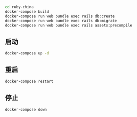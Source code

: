 ```bash
cd ruby-china
docker-compose build
docker-compose run web bundle exec rails db:create
docker-compose run web bundle exec rails db:migrate
docker-compose run web bundle exec rails assets:precompile
```

## 启动

```bash
docker-compose up -d
```

## 重启

```bash
docker-compose restart
```

## 停止

```bash
docker-compose down
```